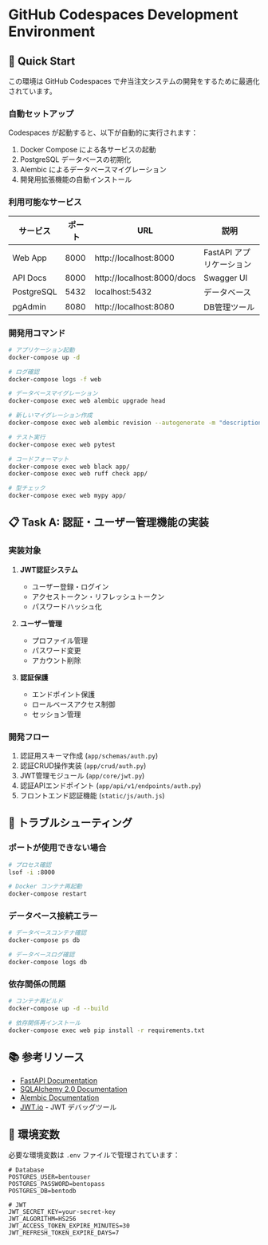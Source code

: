 # GitHub Codespaces Development Environment

## 🚀 Quick Start

この環境は GitHub Codespaces で弁当注文システムの開発をするために最適化されています。

### 自動セットアップ

Codespaces が起動すると、以下が自動的に実行されます：

1. Docker Compose による各サービスの起動
2. PostgreSQL データベースの初期化
3. Alembic によるデータベースマイグレーション
4. 開発用拡張機能の自動インストール

### 利用可能なサービス

| サービス | ポート | URL | 説明 |
|---------|-------|-----|-----|
| Web App | 8000 | http://localhost:8000 | FastAPI アプリケーション |
| API Docs | 8000 | http://localhost:8000/docs | Swagger UI |
| PostgreSQL | 5432 | localhost:5432 | データベース |
| pgAdmin | 8080 | http://localhost:8080 | DB管理ツール |

### 開発用コマンド

```bash
# アプリケーション起動
docker-compose up -d

# ログ確認
docker-compose logs -f web

# データベースマイグレーション
docker-compose exec web alembic upgrade head

# 新しいマイグレーション作成
docker-compose exec web alembic revision --autogenerate -m "description"

# テスト実行
docker-compose exec web pytest

# コードフォーマット
docker-compose exec web black app/
docker-compose exec web ruff check app/

# 型チェック
docker-compose exec web mypy app/
```

## 📋 Task A: 認証・ユーザー管理機能の実装

### 実装対象

1. **JWT認証システム**
   - ユーザー登録・ログイン
   - アクセストークン・リフレッシュトークン
   - パスワードハッシュ化

2. **ユーザー管理**
   - プロファイル管理
   - パスワード変更
   - アカウント削除

3. **認証保護**
   - エンドポイント保護
   - ロールベースアクセス制御
   - セッション管理

### 開発フロー

1. 認証用スキーマ作成 (`app/schemas/auth.py`)
2. 認証CRUD操作実装 (`app/crud/auth.py`)
3. JWT管理モジュール (`app/core/jwt.py`)
4. 認証APIエンドポイント (`app/api/v1/endpoints/auth.py`)
5. フロントエンド認証機能 (`static/js/auth.js`)

## 🔧 トラブルシューティング

### ポートが使用できない場合

```bash
# プロセス確認
lsof -i :8000

# Docker コンテナ再起動
docker-compose restart
```

### データベース接続エラー

```bash
# データベースコンテナ確認
docker-compose ps db

# データベースログ確認
docker-compose logs db
```

### 依存関係の問題

```bash
# コンテナ再ビルド
docker-compose up -d --build

# 依存関係再インストール
docker-compose exec web pip install -r requirements.txt
```

## 📚 参考リソース

- [FastAPI Documentation](https://fastapi.tiangolo.com/)
- [SQLAlchemy 2.0 Documentation](https://docs.sqlalchemy.org/en/20/)
- [Alembic Documentation](https://alembic.sqlalchemy.org/)
- [JWT.io](https://jwt.io/) - JWT デバッグツール

## 🔐 環境変数

必要な環境変数は `.env` ファイルで管理されています：

```env
# Database
POSTGRES_USER=bentouser
POSTGRES_PASSWORD=bentopass
POSTGRES_DB=bentodb

# JWT
JWT_SECRET_KEY=your-secret-key
JWT_ALGORITHM=HS256
JWT_ACCESS_TOKEN_EXPIRE_MINUTES=30
JWT_REFRESH_TOKEN_EXPIRE_DAYS=7
```